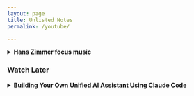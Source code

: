 ```yaml
---
layout: page
title: Unlisted Notes
permalink: /youtube/

---
```


<details>
    <summary><strong>
        Hans Zimmer focus music
    </strong></summary>
    {% include youtube.html id="1PzKVS1K518" %}

</details>

### Watch Later
<details>
    <summary><strong>
        Building Your Own Unified AI Assistant Using Claude Code
    </strong></summary>
    {% include youtube.html id="iKwRWwabkEc" %}

</details>



